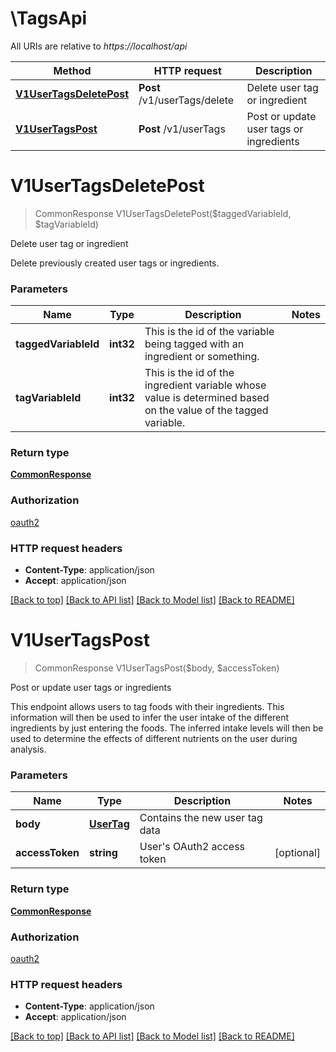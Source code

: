 # \TagsApi

All URIs are relative to *https://localhost/api*

Method | HTTP request | Description
------------- | ------------- | -------------
[**V1UserTagsDeletePost**](TagsApi.md#V1UserTagsDeletePost) | **Post** /v1/userTags/delete | Delete user tag or ingredient
[**V1UserTagsPost**](TagsApi.md#V1UserTagsPost) | **Post** /v1/userTags | Post or update user tags or ingredients


# **V1UserTagsDeletePost**
> CommonResponse V1UserTagsDeletePost($taggedVariableId, $tagVariableId)

Delete user tag or ingredient

Delete previously created user tags or ingredients.


### Parameters

Name | Type | Description  | Notes
------------- | ------------- | ------------- | -------------
 **taggedVariableId** | **int32**| This is the id of the variable being tagged with an ingredient or something. | 
 **tagVariableId** | **int32**| This is the id of the ingredient variable whose value is determined based on the value of the tagged variable. | 

### Return type

[**CommonResponse**](CommonResponse.md)

### Authorization

[oauth2](../README.md#oauth2)

### HTTP request headers

 - **Content-Type**: application/json
 - **Accept**: application/json

[[Back to top]](#) [[Back to API list]](../README.md#documentation-for-api-endpoints) [[Back to Model list]](../README.md#documentation-for-models) [[Back to README]](../README.md)

# **V1UserTagsPost**
> CommonResponse V1UserTagsPost($body, $accessToken)

Post or update user tags or ingredients

This endpoint allows users to tag foods with their ingredients.  This information will then be used to infer the user intake of the different ingredients by just entering the foods. The inferred intake levels will then be used to determine the effects of different nutrients on the user during analysis.


### Parameters

Name | Type | Description  | Notes
------------- | ------------- | ------------- | -------------
 **body** | [**UserTag**](UserTag.md)| Contains the new user tag data | 
 **accessToken** | **string**| User&#39;s OAuth2 access token | [optional] 

### Return type

[**CommonResponse**](CommonResponse.md)

### Authorization

[oauth2](../README.md#oauth2)

### HTTP request headers

 - **Content-Type**: application/json
 - **Accept**: application/json

[[Back to top]](#) [[Back to API list]](../README.md#documentation-for-api-endpoints) [[Back to Model list]](../README.md#documentation-for-models) [[Back to README]](../README.md)


